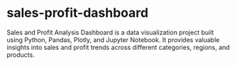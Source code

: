 # sales-profit-dashboard
Sales and Profit Analysis Dashboard is a data visualization project built using Python, Pandas, Plotly, and Jupyter Notebook. It provides valuable insights into sales and profit trends across different categories, regions, and products.
